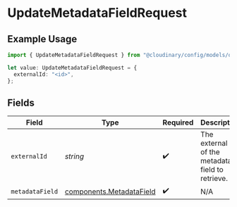 # UpdateMetadataFieldRequest

## Example Usage

```typescript
import { UpdateMetadataFieldRequest } from "@cloudinary/config/models/operations";

let value: UpdateMetadataFieldRequest = {
  externalId: "<id>",
};
```

## Fields

| Field                                                                | Type                                                                 | Required                                                             | Description                                                          |
| -------------------------------------------------------------------- | -------------------------------------------------------------------- | -------------------------------------------------------------------- | -------------------------------------------------------------------- |
| `externalId`                                                         | *string*                                                             | :heavy_check_mark:                                                   | The external ID of the metadata field to retrieve.                   |
| `metadataField`                                                      | [components.MetadataField](../../models/components/metadatafield.md) | :heavy_check_mark:                                                   | N/A                                                                  |